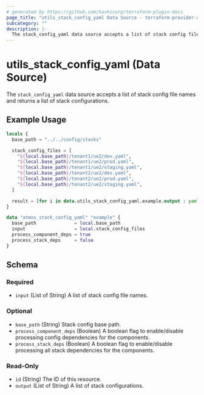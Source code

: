 ```yaml
---
# generated by https://github.com/hashicorp/terraform-plugin-docs
page_title: "utils_stack_config_yaml Data Source - terraform-provider-atmos"
subcategory: ""
description: |-
  The stack_config_yaml data source accepts a list of stack config file names and returns a list of stack configurations.
---
```


# utils_stack_config_yaml (Data Source)

The `stack_config_yaml` data source accepts a list of stack config file names and returns a list of stack configurations.

## Example Usage

```terraform
locals {
  base_path = "../../config/stacks"

  stack_config_files = [
    "${local.base_path}/tenant1/ue2/dev.yaml",
    "${local.base_path}/tenant1/ue2/prod.yaml",
    "${local.base_path}/tenant1/ue2/staging.yaml",
    "${local.base_path}/tenant2/ue2/dev.yaml",
    "${local.base_path}/tenant2/ue2/prod.yaml",
    "${local.base_path}/tenant2/ue2/staging.yaml",
  ]

  result = [for i in data.utils_stack_config_yaml.example.output : yamldecode(i)]
}

data "atmos_stack_config_yaml" "example" {
  base_path              = local.base_path
  input                  = local.stack_config_files
  process_component_deps = true
  process_stack_deps     = false
}
```

<!-- schema generated by tfplugindocs -->
## Schema

### Required

- `input` (List of String) A list of stack config file names.

### Optional

- `base_path` (String) Stack config base path.
- `process_component_deps` (Boolean) A boolean flag to enable/disable processing config dependencies for the components.
- `process_stack_deps` (Boolean) A boolean flag to enable/disable processing all stack dependencies for the components.

### Read-Only

- `id` (String) The ID of this resource.
- `output` (List of String) A list of stack configurations.


